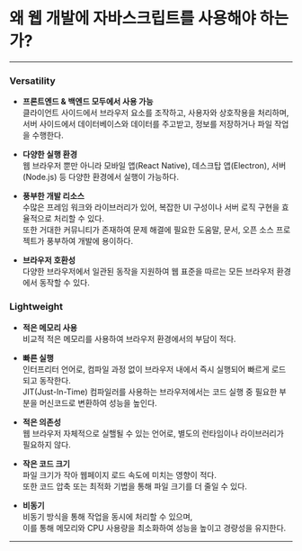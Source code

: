 # 왜 웹 개발에 자바스크립트를 사용해야 하는가?

---

### **Versatility**

- **프론트엔드 & 백엔드 모두에서 사용 가능**  
   클라이언트 사이드에서 브라우저 요소를 조작하고, 사용자와 상호작용을 처리하며,  
   서버 사이드에서 데이터베이스와 데이터를 주고받고, 정보를 저장하거나 파일 작업을 수행한다.

- **다양한 실행 환경**  
   웹 브라우저 뿐만 아니라 모바일 앱(React Native), 데스크탑 앱(Electron), 서버(Node.js) 등 다양한 환경에서 실행이 가능하다.

- **풍부한 개발 리소스**  
   수많은 프레임 워크와 라이브러리가 있어, 복잡한 UI 구성이나 서버 로직 구현을 효율적으로 처리할 수 있다.  
   또한 거대한 커뮤니티가 존재하여 문제 해결에 필요한 도움말, 문서, 오픈 소스 프로젝트가 풍부하여 개발에 용이하다.

- **브라우저 호환성**  
   다양한 브라우저에서 일관된 동작을 지원하여 웹 표준을 따르는 모든 브라우저 환경에서 동작할 수 있다.

### **Lightweight**

- **적은 메모리 사용**  
   비교적 적은 메모리를 사용하여 브라우저 환경에서의 부담이 적다.

- **빠른 실행**  
   인터프리터 언어로, 컴파일 과정 없이 브라우저 내에서 즉시 실행되어 빠르게 로드되고 동작한다.  
   JIT(Just-In-Time) 컴파일러를 사용하는 브라우저에서는 코드 실행 중 필요한 부분을 머신코드로 변환하여 성능을 높인다.

- **적은 의존성**  
   웹 브라우저 자체적으로 실핼될 수 있는 언어로, 별도의 런타임이나 라이브러리가 필요하지 않다.

- **작은 코드 크기**  
   파일 크기가 작아 웹페이지 로드 속도에 미치는 영향이 적다.  
   또한 코드 압축 또는 최적화 기법을 통해 파일 크기를 더 줄일 수 있다.

- **비동기**  
   비동기 방식을 통해 작업을 동시에 처리할 수 있으며,  
   이를 통해 메모리와 CPU 사용량을 최소화하여 성능을 높이고 경량성을 유지한다.

---

